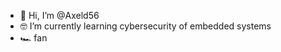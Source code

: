 - 👋 Hi, I’m @Axeld56
- 🤓 I’m currently learning cybersecurity of embedded systems
- 🏎️ fan
<!---
Axeld56/Axeld56 is a ✨ special ✨ repository because its `README.md` (this file) appears on your GitHub profile.
You can click the Preview link to take a look at your changes.
--->
